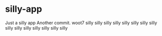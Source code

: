 # silly-app
Just a silly app
Another commit.
woot7
silly
silly
silly
silly
silly
silly
silly
silly
silly
silly
silly
silly
silly
silly
silly
